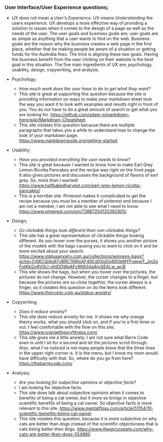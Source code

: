 ### User Interface/User Experience questions;

* UX does not mean a <i>User's Experience</i>. UX means <i>Understanding</i> the users experience. UX develops a more effective way of providing a solution to issues when it comes to the design of a page as well as the needs of the user. The user goals and business goals are; user goals are as simple as anything that a user wants to find on the web. Business goals are the reason why the business creates a web page in the first place, whether that be making people be aware of a situation or getting funds for the Australia fires. The trick is aligning these two goals. Having the business benefit from the user clicking on their website is the best goal in this situation. The five main ingredients of UX are; psychology, usability, design, copywriting, and analysis.

* Psychology;
  - <i> How much work does the user have to do to get what they want? </i>
  - This site is great at supporting this question because the site is providing information on ways to make your markdown sheet look the way you want it to look with examples and results right in front of you. You do not have to do a great amount of search to get what you are looking for.  https://github.com/adam-p/markdown-here/wiki/Markdown-Cheatsheet
  - This site violates this question because there are multiple paragraphs that takes you a while to understand how to change the look of your markdown page. https://www.markdownguide.org/getting-started


* Usability;
  - <i> Have you provided everything the user needs to know? </i>
  - This site is great because I wanted to know how to make Earl Grey Lemon Ricotta Pancakes and the recipe was right on the front page. It also gives pictures and discusses the background of flavors of earl grey. So, more than I wanted! https://www.halfbakedharvest.com/earl-grey-lemon-ricotta-pancakes/
  - This is a horrible site. Pinterest makes it complicated to get the recipe because you must be a member of pinterest and because I am not a member, I am not able to see what I need to know. https://www.pinterest.com/pin/73887250125382905/


* Design;
  - <i>Do clickable things look different than non-clickable things?</i>
  - This site has a great representation of clickable things looking different. As you hover over the purses, it shows you another picture of the models with the bags causing you to want to click on it and be more excited about your search. https://www.statusanxiety.com.au/collections/womens-bags?gclid=Cj0KCQiAs67yBRC7ARIsAF49CdXXqDx69OkMYFyqewT_Jm2gFotKki2v8V0LI-ohtDDWqAFc9Ill634aAiyQEALw_wcB
  - This site shows the bags, but when you hover over the pictures, the pictures do not change. However, the curser changes to a finger, but because the pictures are so close together, the curser always is a finger, so it violates this question on do the items look different. https://www.theiconic.com.au/status-anxiety/

* Copywriting;
  - <i>Does it reduce anxiety?</i>
  - This site does reduce anxiety for me. It shows me why orange theory works, what you should click on, and if you're a first timer or not. I feel comfortable with the flow on this site. https://www.orangetheoryfitness.com/
  - This site gives me a little anxiety. I am not sure what Barre Code even is until I sit for a second and let the pictures scroll through. Also, what I've noticed is not many people know that the three lines in the upper right corner is. It is the menu, but I know my mom would have difficulty with that. So, where do you go from here? https://thebarrecode.com/

* Analysis;
  - <i> Are you looking for subjective opinions or objective facts? </i>
  - I am looking for objective facts.
  - This site does talk about subjective opinions when it comes to benefits of being a cat owner, but it more so brings in objective scientific benefits of being a cat owner. So objective facts is more relevant to this site. https://www.mentalfloss.com/article/51154/10-scientific-benefits-being-cat-owner
  - This site violates this question, because it is more subjective on why cats are better than dogs instead of the scientific objectivness that is cats being better then dogs. https://www.thesprucepets.com/why-cats-are-better-than-dogs-554880
